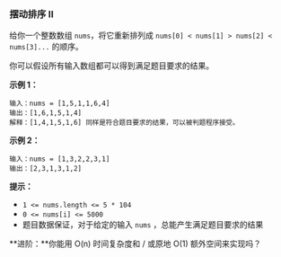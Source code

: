 ### 摆动排序 II ###
给你一个整数数组 `nums`，将它重新排列成 `nums[0] < nums[1] > nums[2] < nums[3]...` 的顺序。

你可以假设所有输入数组都可以得到满足题目要求的结果。



**示例 1：**

```
输入：nums = [1,5,1,1,6,4]
输出：[1,6,1,5,1,4]
解释：[1,4,1,5,1,6] 同样是符合题目要求的结果，可以被判题程序接受。
```

**示例 2：**

```
输入：nums = [1,3,2,2,3,1]
输出：[2,3,1,3,1,2]
```



**提示：**

* `1 <= nums.length <= 5 * 104`
* `0 <= nums[i] <= 5000`
* 题目数据保证，对于给定的输入 `nums` ，总能产生满足题目要求的结果


**进阶：**你能用 O(n) 时间复杂度和 / 或原地 O(1) 额外空间来实现吗？


